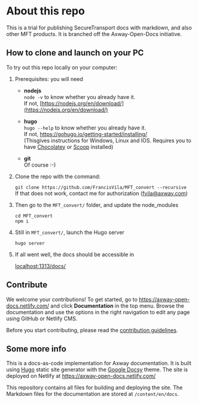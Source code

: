# About this repo

This is a trial for publishing SecureTransport docs with markdown, and also other MFT products. It is branched off the Axway-Open-Docs initiative.

## How to clone and launch on your PC

To try out this repo locally on your computer:

1.	Prerequisites: you will need

	- **nodejs**      
     `node -v` to know whether you already have it.  
     If not, [https://nodejs.org/en/download/](https://nodejs.org/en/download/) 

     - **hugo**  
     `hugo --help` to know whether you already have it.  
     If not, https://gohugo.io/getting-started/installing/  
     (Thisgives instructions for Windows, Linux and IOS. Requires you to have [Chocolatey](https://chocolatey.org/)  or [Scoop](https://scoop.sh/) installed)

     - **git**  
     Of course :-)   

1.	Clone the repo with the command:

     `git clone https://github.com/FrancisVila/MFT_convert --recursive`  
     If that does not work, contact me for authorization (fvila@axway.com)
	 
1.  Then go to the `MFT_convert/` folder, and update the node_modules

     `cd MFT_convert`  
     `npm i`

1. Still in `MFT_convert/`, launch the Hugo server 

     `hugo server`

1. If all went well, the docs should be accessible in  

     [localhost:1313/docs/](localhost:1313/docs/)


## Contribute

We welcome your contributions! To get started, go to <https://axway-open-docs.netlify.com/> and click **Documentation** in the top menu. Browse the documentation and use the options in the right navigation to edit any page using GitHub or Netlify CMS.

Before you start contributing, please read the [contribution guidelines](https://axway-open-docs.netlify.com/docs/contribution_guidelines/).

## Some more info

This is a docs-as-code implementation for Axway documentation. It is built using [Hugo](https://gohugo.io/) static site generator with the [Google Docsy](https://github.com/google/docsy) theme. The site is deployed on Netlify at <https://axway-open-docs.netlify.com/>

This repository contains all files for building and deploying the site. The Markdown files for the documentation are stored at `/content/en/docs`.
